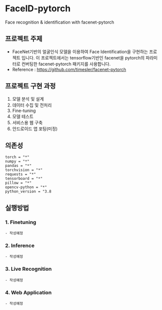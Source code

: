 # FaceID-pytorch

Face recognition &amp; identification with facenet-pytorch

## 프로젝트 주제

- FaceNet기반의 얼굴인식 모델을 이용하여 Face Identification을 구현하는 프로젝트 입니다. 이 프로젝트에서는 tensorflow기반인 facenet을 pytorch의 파라미터로 컨버팅한 facenet-pytorch 패키지를 사용합니다.
- Reference : https://github.com/timesler/facenet-pytorch

## 프로젝트 구현 과정

1. 모델 분석 및 설계
2. 데이터 수집 및 전처리
3. Fine-tuning
4. 모델 테스트
5. 서비스용 웹 구축
6. 안드로이드 앱 포팅(미정)

## 의존성

```
torch = "*"
numpy = "*"
pandas = "*"
torchvision = "*"
requests = "*"
tensorboard = "*"
pillow = "*"
opencv-python = "*"
python_version = "3.8
```

## 실행방법

### 1. Finetuning

    - 작성예정

### 2. Inference

    - 작성예정

### 3. Live Recognition

    - 작성예정

### 4. Web Application

    - 작성예정
